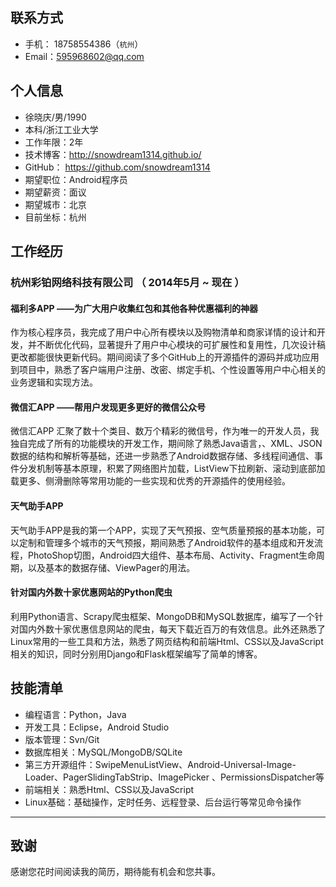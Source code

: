 ## 联系方式

- 手机： 18758554386（```杭州```）
- Email：595968602@qq.com

## 个人信息

 - 徐晓庆/男/1990 
 - 本科/浙江工业大学 
 - 工作年限：2年
 - 技术博客：http://snowdream1314.github.io/
 - GitHub：  https://github.com/snowdream1314
 - 期望职位：Android程序员
 - 期望薪资：面议
 - 期望城市：北京
 - 目前坐标：杭州
 
## 工作经历

### 杭州彩铂网络科技有限公司 （ 2014年5月 ~ 现在 ）

#### 福利多APP ——为广大用户收集红包和其他各种优惠福利的神器
作为核心程序员，我完成了用户中心所有模块以及购物清单和商家详情的设计和开发，并不断优化代码，显著提升了用户中心模块的可扩展性和复用性，几次设计稿更改都能很快更新代码。期间阅读了多个GitHub上的开源插件的源码并成功应用到项目中，熟悉了客户端用户注册、改密、绑定手机、个性设置等用户中心相关的业务逻辑和实现方法。

#### 微信汇APP ——帮用户发现更多更好的微信公众号
微信汇APP 汇聚了数十个类目、数万个精彩的微信号，作为唯一的开发人员，我独自完成了所有的功能模块的开发工作，期间除了熟悉Java语言，、XML、JSON数据的结构和解析等基础，还进一步熟悉了Android数据存储、多线程间通信、事件分发机制等基本原理，积累了网络图片加载，ListView下拉刷新、滚动到底部加载更多、侧滑删除等常用功能的一些实现和优秀的开源插件的使用经验。

#### 天气助手APP
天气助手APP是我的第一个APP，实现了天气预报、空气质量预报的基本功能，可以定制和管理多个城市的天气预报，期间熟悉了Android软件的基本组成和开发流程，PhotoShop切图，Android四大组件、基本布局、Activity、Fragment生命周期，以及基本的数据存储、ViewPager的用法。

#### 针对国内外数十家优惠网站的Python爬虫
利用Python语言、Scrapy爬虫框架、MongoDB和MySQL数据库，编写了一个针对国内外数十家优惠信息网站的爬虫，每天下载近百万的有效信息。此外还熟悉了Linux常用的一些工具和方法，熟悉了网页结构和前端Html、CSS以及JavaScript相关的知识，同时分别用Django和Flask框架编写了简单的博客。

## 技能清单

- 编程语言：Python，Java
- 开发工具：Eclipse，Android Studio
- 版本管理：Svn/Git
- 数据库相关：MySQL/MongoDB/SQLite
- 第三方开源组件：SwipeMenuListView、Android-Universal-Image-Loader、PagerSlidingTabStrip、ImagePicker 、PermissionsDispatcher等
- 前端相关：熟悉Html、CSS以及JavaScript
- Linux基础：基础操作，定时任务、远程登录、后台运行等常见命令操作

---

## 致谢
感谢您花时间阅读我的简历，期待能有机会和您共事。
